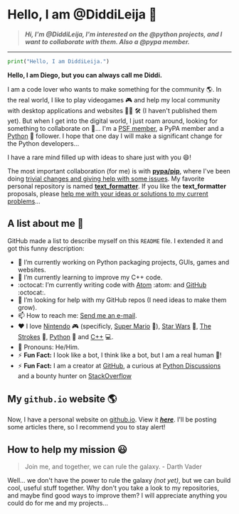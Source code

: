 # Hello, I am @DiddiLeija :wave:

>**_Hi, I'm @DiddiLeija, I'm interested on the @python projects, and I want to collaborate with them. Also a @pypa member._**

****

```python
print("Hello, I am DiddiLeija.")
```

**Hello, I am Diego, but you can always call me Diddi.**

I am a code lover who wants to make something for the community :earth_americas:. In the real world, I like to play
videogames :video_game: and help my local community with desktop applications and websites :man_technologist: :hammer_and_wrench: (I haven't published them yet). 
But when I get into the digital world, I just roam around, looking for something to collaborate on :thinking:... I'm a 
[PSF member](http://python.org/users/DiddiLeija), a PyPA member and a [Python](http://python.org) :snake: follower. I hope that one day I will
make a significant change for the Python developers...

I have a rare mind filled up with ideas to share just with you :smile:!

<!---------------------------
The PyPA gave me my first opportunity. Thanks!

https://github.com/pypa/pip/blob/a974526a0a07746fb1fbe07a764eb067e164a0c7/AUTHORS.txt#L190
---------------------------->

The most important collaboration (for me) is with **[pypa/pip](https://github.com/pypa/pip)**, where I've been doing
[trivial changes and giving help with some issues](https://github.com/pypa/pip/issues?q=author%3ADiddiLeija).
My favorite personal repository is named **[text\_formatter](http://github.com/diddileija/text_formatter)**. If you like the __text\_formatter__ proposals, 
please [help me with your ideas or solutions to my current problems](http://github.com/diddileija/text_formatter/issues)...

## A list about me :memo:

GitHub made a list to describe myself on this `README` file. I extended it and got this funny description:

- :telescope: I’m currently working on Python packaging projects, GUIs, games and websites.
- :seedling: I’m currently learning to improve my C++ code.
- :octocat: I’m currently writing code with [Atom](http://atom.io) :atom: and [GitHub](http://github.com) :octocat:.
- :thinking: I’m looking for help with my GitHub repos \(I need ideas to make them grow\).
- :mailbox: How to reach me: [Send me an e-mail](mailto:dr01191115@gmail.com).
- :heart: I love [Nintendo](http://nintendo.com) :video_game: \(specificly, [Super Mario](http://mario.nintendo.com) :mushroom:\), [Star Wars](https://starwars.com) :movie_camera:, [The Strokes](https://en.wikipedia.org/wiki/The_Strokes) :musical_note:,  [Python](http://python.org) :snake: and [C++](http://isocpp.org) :computer:.
- :man: Pronouns: He/Him.
- :zap: **Fun Fact:** I look like a bot, I think like a bot, but I am a real human :man:!
- :zap: **Fun Fact:** I am a creator at [GitHub](https://github.com), a curious at [Python Discussions](https://discuss.python.org) and a bounty hunter on [StackOverflow](http://stackoverflow.com)

## My `github.io` website :earth_americas:

Now, I have a personal website on [github.io](http://github.io). View it _**[here](http://DiddiLeija.github.io)**_. I'll be posting some articles there, so I recommend you to
stay alert!

## How to help my mission :smiley:

> Join me, and together, we can rule the galaxy.
> \- Darth Vader

Well... we don't have the power to rule the galaxy _(not yet)_, but we can build cool, useful stuff together. Why don't you take a look to my
repositories, and maybe find good ways to improve them? I will appreciate anything you could do for me and my projects...

<!---
DiddiLeija/DiddiLeija is a ✨ special ✨ repository because its `README.md` (this file) appears on your GitHub profile.
You can click the Preview link to take a look at your changes.
--->
